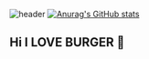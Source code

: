 
![header](https://capsule-render.vercel.app/api?type=waving&color=gradient&height=300&section=header&text=Good%20to%20BURGER%20you%20%F0%9F%A4%97)
[![Anurag's GitHub stats](https://github-readme-stats.vercel.app/api?username=ilove-burger)](https://github.com/anuraghazra/github-readme-stats)
## Hi I LOVE BURGER 👋


<!--
**ilove-burger/ilove-burger** is a ✨ _special_ ✨ repository because its `README.md` (this file) appears on your GitHub profile.

Here are some ideas to get you started:

- 🔭 I’m currently working on ...
- 🌱 I’m currently learning ...
- 👯 I’m looking to collaborate on ...
- 🤔 I’m looking for help with ...
- 💬 Ask me about ...
- 📫 How to reach me: ...
- 😄 Pronouns: ...
- ⚡ Fun fact: ...
-->
